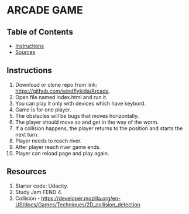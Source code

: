 # ARCADE GAME

## Table of Contents

* [Instructions](#Instructions)
* [Sources](#Sources)

## Instructions

1. Download or clone repo from link: https://github.com/windflykida/Arcade.
2. Open file named index.html and run it.
3. You can play it only with devices which have keybord.
4. Game is for one player.   
5. The obstacles will be bugs that moves horizontally.
6. The player should move so and get in the way of the worm.
7. If a collision happens, the player returns to the position and starts the next turn.
8. Player needs to reach river.
9. After player reach river game ends.
10. Player can reload page and play again.

## Resources

1. Starter code: Udacity.
2. Study Jam FEND 4.
3. Collision - https://developer.mozilla.org/en-US/docs/Games/Techniques/2D_collision_detection
